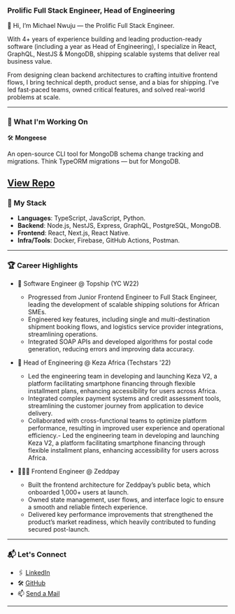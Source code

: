 ### Prolific Full Stack Engineer, Head of Engineering

👋 Hi, I’m Michael Nwuju — the Prolific Full Stack Engineer.

With 4+ years of experience building and leading production-ready software (including a year as Head of Engineering), I specialize in React, GraphQL, NestJS & MongoDB, shipping scalable systems that deliver real business value.

From designing clean backend architectures to crafting intuitive frontend flows, I bring technical depth, product sense, and a bias for shipping. I’ve led fast-paced teams, owned critical features, and solved real-world problems at scale.

---

### 🚀 What I'm Working On

🛠 **Mongeese**

An open-source CLI tool for MongoDB schema change tracking and migrations. Think TypeORM migrations — but for MongoDB.

[View Repo](https://github.com/michael-nwuju/mongeese)
--

### 🧰 My Stack

- **Languages**: TypeScript, JavaScript, Python.
- **Backend**: Node.js, NestJS, Express, GraphQL, PostgreSQL, MongoDB.
- **Frontend**: React, Next.js, React Native.
- **Infra/Tools**: Docker, Firebase, GitHub Actions, Postman.
---

### 🏆 Career Highlights

- 💼 Software Engineer @ Topship (YC W22)
    - Progressed from Junior Frontend Engineer to Full Stack Engineer, leading the development of scalable shipping solutions for African SMEs.
    - Engineered key features, including single and multi-destination shipment booking flows, and logistics service provider integrations, streamlining operations.
    - Integrated SOAP APIs and developed algorithms for postal code generation, reducing errors and improving data accuracy.

- 🧠 Head of Engineering @ Keza Africa (Techstars '22)
    - Led the engineering team in developing and launching Keza V2, a platform facilitating smartphone financing through flexible installment plans, enhancing accessibility for users across Africa.
    - Integrated complex payment systems and credit assessment tools, streamlining the customer journey from application to device delivery.
    - Collaborated with cross-functional teams to optimize platform performance, resulting in improved user experience and operational efficiency.​- Led the engineering team in developing and launching Keza V2, a platform facilitating smartphone financing through flexible installment plans, enhancing accessibility for users across Africa.

- 👨🏾‍💻 Frontend Engineer @ Zeddpay
    - Built the frontend architecture for Zeddpay’s public beta, which onboarded 1,000+ users at launch.
    - Owned state management, user flows, and interface logic to ensure a smooth and reliable fintech experience.
    - Delivered key performance improvements that strengthened the product’s market readiness, which heavily contributed to funding secured post-launch.

---

### 📬 Let's Connect

- 🖇 [LinkedIn](https://www.linkedin.com/in/michael-nwuju/)
- 🛠 [GitHub](https://github.com/michael-nwuju)
- 📫 [Send a Mail](mailto:michaelnwuju213@gmail.com)

---
